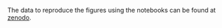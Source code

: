 The data to reproduce the figures using the notebooks can be found at [zenodo](https://zenodo.org/record/7104245).
